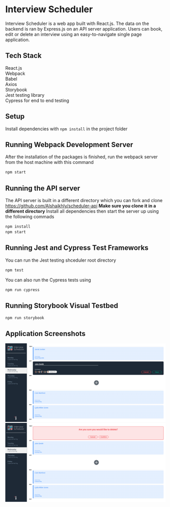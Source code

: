 # Interview Scheduler

Interview Scheduler is a web app built with React.js. The data on the backend is ran by Express.js on an API server application.
Users can book, edit or delete an interview using an easy-to-navigate single page application.

## Tech Stack

React.js\
Webpack\
Babel\
Axios\
Storybook\
Jest testing library\
Cypress for end to end testing

## Setup

Install dependencies with `npm install` in the project folder

## Running Webpack Development Server
After the installation of the packages is finished, run the webpack server from the host machine with this command
```sh
npm start
```
## Running the API server

The API server is built in a different directory which you can fork and clone  https://github.com/Alshaikhly/scheduler-api
**Make sure you clone it in a different directory**
Install all dependencies then start the server up using the following commads
```sh
npm install
npm start
```
## Running Jest and Cypress Test Frameworks
You can run the Jest testing shceduler root directory
```sh
npm test
```
You can also run the Cypress tests using 
```sh
npm run cypress
```
## Running Storybook Visual Testbed

```sh
npm run storybook
```
## Application Screenshots

!["Selecting a day and adding a new appointment"](https://github.com/Alshaikhly/scheduler/blob/master/docs/Main%20page%20&%20new%20appointment.png?raw=true)
!["Ability ti delete an interview with a warning message"](https://github.com/Alshaikhly/scheduler/blob/master/docs/deleting%20interview.png?raw=true)